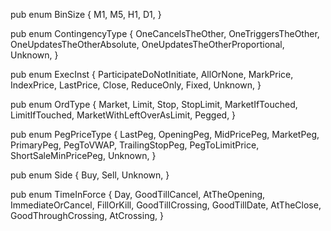 pub enum BinSize {
    M1,
    M5,
    H1,
    D1,
}

pub enum ContingencyType {
    OneCancelsTheOther,
    OneTriggersTheOther,
    OneUpdatesTheOtherAbsolute,
    OneUpdatesTheOtherProportional,
    Unknown,
}

pub enum ExecInst {
    ParticipateDoNotInitiate,
    AllOrNone,
    MarkPrice,
    IndexPrice,
    LastPrice,
    Close,
    ReduceOnly,
    Fixed,
    Unknown,
}

pub enum OrdType {
    Market,
    Limit,
    Stop,
    StopLimit,
    MarketIfTouched,
    LimitIfTouched,
    MarketWithLeftOverAsLimit,
    Pegged,
}

pub enum PegPriceType {
    LastPeg,
    OpeningPeg,
    MidPricePeg,
    MarketPeg,
    PrimaryPeg,
    PegToVWAP,
    TrailingStopPeg,
    PegToLimitPrice,
    ShortSaleMinPricePeg,
    Unknown,
}

pub enum Side {
    Buy,
    Sell,
    Unknown,
}

pub enum TimeInForce {
    Day,
    GoodTillCancel,
    AtTheOpening,
    ImmediateOrCancel,
    FillOrKill,
    GoodTillCrossing,
    GoodTillDate,
    AtTheClose,
    GoodThroughCrossing,
    AtCrossing,
}